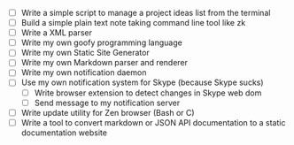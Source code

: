 - [ ] Write a simple script to manage a project ideas list from the terminal
- [ ] Build a simple plain text note taking command line tool like zk
- [ ] Write a XML parser
- [ ] Write my own goofy programming language
- [ ] Write my own Static Site Generator
- [ ] Write my own Markdown parser and renderer
- [ ] Write my own notification daemon
- [ ] Use my own notification system for Skype (because Skype sucks)
    - [ ] Write browser extension to detect changes in Skype web dom
    - [ ] Send message to my notification server
- [ ] Write update utility for Zen browser (Bash or C)
- [ ] Write a tool to convert markdown or JSON API documentation to a static documentation website
